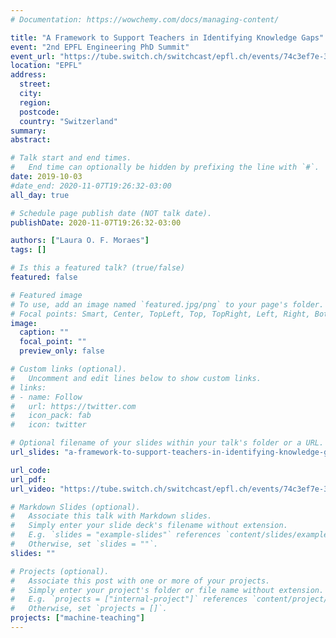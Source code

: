 ```yaml
---
# Documentation: https://wowchemy.com/docs/managing-content/

title: "A Framework to Support Teachers in Identifying Knowledge Gaps"
event: "2nd EPFL Engineering PhD Summit"
event_url: "https://tube.switch.ch/switchcast/epfl.ch/events/74c3ef7e-3cc9-4918-844a-3d2ee5a52625"
location: "EPFL"
address:
  street:
  city:
  region:
  postcode:
  country: "Switzerland"
summary:
abstract:

# Talk start and end times.
#   End time can optionally be hidden by prefixing the line with `#`.
date: 2019-10-03
#date_end: 2020-11-07T19:26:32-03:00
all_day: true

# Schedule page publish date (NOT talk date).
publishDate: 2020-11-07T19:26:32-03:00

authors: ["Laura O. F. Moraes"]
tags: []

# Is this a featured talk? (true/false)
featured: false

# Featured image
# To use, add an image named `featured.jpg/png` to your page's folder. 
# Focal points: Smart, Center, TopLeft, Top, TopRight, Left, Right, BottomLeft, Bottom, BottomRight.
image:
  caption: ""
  focal_point: ""
  preview_only: false

# Custom links (optional).
#   Uncomment and edit lines below to show custom links.
# links:
# - name: Follow
#   url: https://twitter.com
#   icon_pack: fab
#   icon: twitter

# Optional filename of your slides within your talk's folder or a URL.
url_slides: "a-framework-to-support-teachers-in-identifying-knowledge-gaps.pdf"

url_code:
url_pdf:
url_video: "https://tube.switch.ch/switchcast/epfl.ch/events/74c3ef7e-3cc9-4918-844a-3d2ee5a52625"

# Markdown Slides (optional).
#   Associate this talk with Markdown slides.
#   Simply enter your slide deck's filename without extension.
#   E.g. `slides = "example-slides"` references `content/slides/example-slides.md`.
#   Otherwise, set `slides = ""`.
slides: ""

# Projects (optional).
#   Associate this post with one or more of your projects.
#   Simply enter your project's folder or file name without extension.
#   E.g. `projects = ["internal-project"]` references `content/project/deep-learning/index.md`.
#   Otherwise, set `projects = []`.
projects: ["machine-teaching"]
---
```

